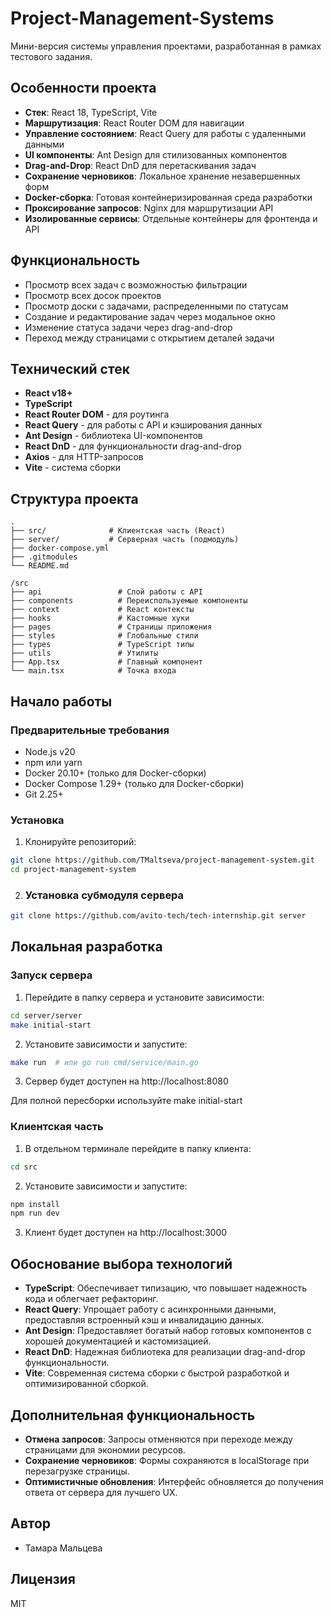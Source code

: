 # Project-Management-Systems

Мини-версия системы управления проектами, разработанная в рамках тестового задания.

## Особенности проекта

- **Стек**: React 18, TypeScript, Vite
- **Маршрутизация**: React Router DOM для навигации
- **Управление состоянием**: React Query для работы с удаленными данными
- **UI компоненты**: Ant Design для стилизованных компонентов
- **Drag-and-Drop**: React DnD для перетаскивания задач
- **Сохранение черновиков**: Локальное хранение незавершенных форм
- **Docker-сборка**: Готовая контейнеризированная среда разработки
- **Проксирование запросов**: Nginx для маршрутизации API
- **Изолированные сервисы**: Отдельные контейнеры для фронтенда и API

## Функциональность

- Просмотр всех задач с возможностью фильтрации
- Просмотр всех досок проектов
- Просмотр доски с задачами, распределенными по статусам
- Создание и редактирование задач через модальное окно
- Изменение статуса задачи через drag-and-drop
- Переход между страницами с открытием деталей задачи

## Технический стек

- **React v18+**
- **TypeScript**
- **React Router DOM** - для роутинга
- **React Query** - для работы с API и кэширования данных
- **Ant Design** - библиотека UI-компонентов
- **React DnD** - для функциональности drag-and-drop
- **Axios** - для HTTP-запросов
- **Vite** - система сборки

## Структура проекта

```
.
├── src/              # Клиентская часть (React)
├── server/           # Серверная часть (подмодуль)
├── docker-compose.yml
├── .gitmodules
└── README.md
```

```
/src
├── api                 # Слой работы с API
├── components          # Переиспользуемые компоненты
├── context             # React контексты
├── hooks               # Кастомные хуки
├── pages               # Страницы приложения
├── styles              # Глобальные стили
├── types               # TypeScript типы
├── utils               # Утилиты
├── App.tsx             # Главный компонент
└── main.tsx            # Точка входа
```

## Начало работы

### Предварительные требования

- Node.js v20
- npm или yarn
- Docker 20.10+ (только для Docker-сборки)
- Docker Compose 1.29+ (только для Docker-сборки)
- Git 2.25+

### Установка

1. Клонируйте репозиторий:
```bash
git clone https://github.com/TMaltseva/project-management-system.git
cd project-management-system
```

2. ### Установка субмодуля сервера
```bash
git clone https://github.com/avito-tech/tech-internship.git server
```

##  Локальная разработка

### Запуск сервера

1. Перейдите в папку сервера и установите зависимости:
```bash
cd server/server
make initial-start 
```

2. Установите зависимости и запустите:
```bash
make run  # или go run cmd/service/main.go
```
3. Сервер будет доступен на http://localhost:8080

Для полной пересборки используйте make initial-start

### Клиентская часть
1. В отдельном терминале перейдите в папку клиента:
```bash
cd src
```

2. Установите зависимости и запустите:
```bash
npm install
npm run dev
```

3. Клиент будет доступен на http://localhost:3000

## Обоснование выбора технологий

- **TypeScript**: Обеспечивает типизацию, что повышает надежность кода и облегчает рефакторинг.
- **React Query**: Упрощает работу с асинхронными данными, предоставляя встроенный кэш и инвалидацию данных.
- **Ant Design**: Предоставляет богатый набор готовых компонентов с хорошей документацией и кастомизацией.
- **React DnD**: Надежная библиотека для реализации drag-and-drop функциональности.
- **Vite**: Современная система сборки с быстрой разработкой и оптимизированной сборкой.

## Дополнительная функциональность

- **Отмена запросов**: Запросы отменяются при переходе между страницами для экономии ресурсов.
- **Сохранение черновиков**: Формы сохраняются в localStorage при перезагрузке страницы.
- **Оптимистичные обновления**: Интерфейс обновляется до получения ответа от сервера для лучшего UX.

## Автор

- Тамара Мальцева

## Лицензия

MIT